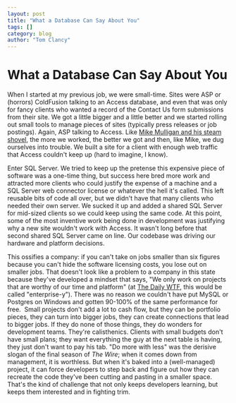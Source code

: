 ```yaml
---
layout: post
title: "What a Database Can Say About You"
tags: []
category: blog
author: "Tom Clancy"
---
```


# What a Database Can Say About You

When I started at my previous job, we were small-time. Sites were ASP or (horrors) ColdFusion talking to an Access database, and even that was only for fancy clients who wanted a record of the Contact Us form submissions from their site. We got a little bigger and a little better and we started rolling out small tools to manage pieces of sites (typically press releases or job postings). Again, ASP talking to Access. Like <a href="http://en.wikipedia.org/wiki/Mike_Mulligan_and_His_Steam_Shovel" target="_blank">Mike Mulligan and his steam shovel</a>, the more we worked, the better we got and then, like Mike, we dug ourselves into trouble. We built a site for a client with enough web traffic that Access couldn't keep up (hard to imagine, I know).

Enter SQL Server. We tried to keep up the pretense this expensive piece of software was a one-time thing, but success here bred more work and attracted more clients who could justify the expense of a machine and a SQL Server web connector license or whatever the hell it's called. This left reusable bits of code all over, but we didn't have that many clients who needed their own server. We sucked it up and added a shared SQL Server for mid-sized clients so we could keep using the same code. At this point, some of the most inventive work being done in development was justifying why a new site wouldn't work with Access. It wasn't long before that second shared SQL Server came on line. Our codebase was driving our hardware and platform decisions.

This ossifies a company: if you can't take on jobs smaller than six figures because you can't hide the software licensing costs, you lose out on smaller jobs. That doesn't look like a problem to a company in this state because they've developed a mindset that says, "We only work on projects that are worthy of our time and platform" (at <a href="http://thedailywtf.com/" target="_blank">The Daily WTF</a>, this would be called "enterprise-y"). There was no reason we couldn't have put MySQL or Postgres on Windows and gotten 90-100% of the same performance for free.  Small projects don't add a lot to cash flow, but they can be portfolio pieces, they can turn into bigger jobs, they can create connections that lead to bigger jobs. If they do none of those things, they do wonders for development teams. They're calisthenics. Clients with small budgets don't have small plans; they want everything the guy at the next table is having, they just don't want to pay his tab. "Do more with less" was the derisive slogan of the final season of <em>The Wire</em>; when it comes down from management, it is worthless. But when it's baked into a (well-managed) project, it can force developers to step back and figure out how they can recreate the code they've been cutting and pasting in a smaller space. That's the kind of challenge that not only keeps developers learning, but keeps them interested and in fighting trim.
